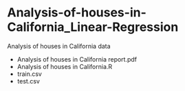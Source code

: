 # Analysis-of-houses-in-California_Linear-Regression

Analysis of houses in California data

- Analysis of houses in California report.pdf
- Analysis of houses in California.R
- train.csv
- test.csv

